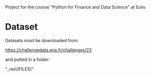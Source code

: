 Project for the course "Python for Finance and Data Science" at Esilv.

# Dataset
Datasets must be downloaded from:

https://challengedata.ens.fr/challenges/23

and putted in a folder:

"_res\\[FILES]"
